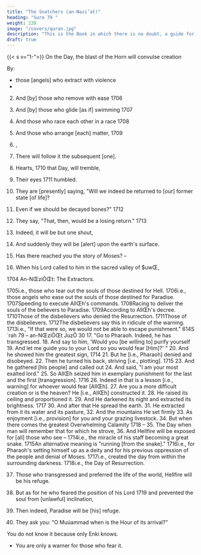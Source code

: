 ```yaml
---
title: "The Snatchers (an-Nazi’at)"
heading: "Sura 79 "
weight: 228
image: "/covers/quran.jpg"
description: "This is the Book in which there is no doubt, a guide for the righteous."
draft: true
---
```



{{< s v="1-">}} On the Day, the blast of the Horn will convulse creation


By:
- those [angels] who extract with violence
- 
2. And [by] those who remove with ease 1706
3. And [by] those who glide [as if] swimming 1707
4. And those who race each other in a race 1708
5. And those who arrange [each] matter, 1709

6. ,
7. There will follow it the subsequent [one].
8. Hearts, 1710 that Day, will tremble,
9. Their eyes 1711 humbled.
10. They are [presently] saying, "Will we indeed be returned to
[our] former state [of life]?
11. Even if we should be decayed bones?" 1712
12. They say, "That, then, would be a losing return." 1713
13. Indeed, it will be but one shout,
14. And suddenly they will be [alert] upon the earth's surface.
15. Has there reached you the story of Moses? –
16. When his Lord called to him in the sacred valley of $uwŒ,

1704 An-NŒziÔŒt: The Extractors.

1705i.e., those who tear out the souls of those destined for Hell.
1706i.e., those angels who ease out the souls of those destined for Paradise.
1707Speeding to execute AllŒh's commands.
1708Racing to deliver the souls of the believers to Paradise.
1709According to AllŒh's decree.
1710Those of the disbelievers who denied the Resurrection.
1711Those of the disbelievers.
1712The disbelievers say this in ridicule of the warning.
1713i.e., "If that were so, we would not be able to escape punishment."
614S´rah 79 – an-NŒziÔŒt
JuzÕ 30
17. "Go to Pharaoh. Indeed, he has transgressed.
18. And say to him, 'Would you [be willing to] purify yourself
19. And let me guide you to your Lord so you would fear [Him]?' "
20. And he showed him the greatest sign, 1714
21. But he [i.e., Pharaoh] denied and disobeyed.
22. Then he turned his back, striving [i.e., plotting]. 1715
23. And he gathered [his people] and called out
24. And said, "I am your most exalted lord."
25. So AllŒh seized him in exemplary punishment for the last and
the first [transgression]. 1716
26. Indeed in that is a lesson [i.e., warning] for whoever would
fear [AllŒh].
27. Are you a more difficult creation or is the heaven? He [i.e.,
AllŒh] constructed it.
28. He raised its ceiling and proportioned it.
29. And He darkened its night and extracted its brightness. 1717
30. And after that He spread the earth.
31. He extracted from it its water and its pasture,
32. And the mountains He set firmly
33. As enjoyment [i.e., provision] for you and your grazing livestock.
34. But when there comes the greatest Overwhelming Calamity 1718 –
35. The Day when man will remember that for which he strove,
36. And Hellfire will be exposed for [all] those who see –
1714i.e., the miracle of his staff becoming a great snake.
1715An alternative meaning is "running [from the snake]."
1716i.e., for Pharaoh's setting himself up as a deity and for his previous oppression
of the people and denial of Moses.
1717i.e., created the day from within the surrounding darkness.
1718i.e., the Day of Resurrection.


37. Those who transgressed and preferred the life of the world, Hellfire will be his refuge.

40. But as for he who feared the position of his Lord 1719 and
prevented the soul from [unlawful] inclination,
41. Then indeed, Paradise will be [his] refuge.

42. They ask you: "O Muúammad when is the Hour of its arrival?" 

You do not know it because only Enki knows. 
- You are only a warner for those who fear it.

<!-- 46. It will be, on the Day they see it, 1723 as though they had not
remained [in the world] except for an afternoon or a morning
thereof. -->